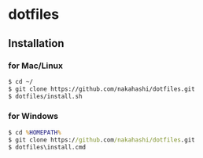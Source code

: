 # dotfiles

## Installation

### for Mac/Linux
```sh
$ cd ~/
$ git clone https://github.com/nakahashi/dotfiles.git
$ dotfiles/install.sh
```

### for Windows
```bat
$ cd %HOMEPATH%
$ git clone https://github.com/nakahashi/dotfiles.git
$ dotfiles\install.cmd
```
